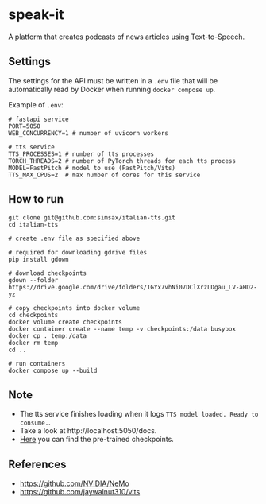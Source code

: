 # speak-it

A platform that creates podcasts of news articles using Text-to-Speech.

## Settings
The settings for the API must be written in a `.env` file that will be automatically read by Docker
when running `docker compose up`.

Example of `.env`:

```
# fastapi service
PORT=5050
WEB_CONCURRENCY=1 # number of uvicorn workers

# tts service
TTS_PROCESSES=1 # number of tts processes
TORCH_THREADS=2 # number of PyTorch threads for each tts process
MODEL=FastPitch # model to use (FastPitch/Vits)
TTS_MAX_CPUS=2  # max number of cores for this service
```

## How to run

```
git clone git@github.com:simsax/italian-tts.git
cd italian-tts

# create .env file as specified above

# required for downloading gdrive files
pip install gdown

# download checkpoints
gdown --folder https://drive.google.com/drive/folders/1GYx7vhNi07DClXrzLDgau_LV-aHD2-yz

# copy checkpoints into docker volume
cd checkpoints
docker volume create checkpoints
docker container create --name temp -v checkpoints:/data busybox
docker cp . temp:/data
docker rm temp
cd ..

# run containers
docker compose up --build
```

## Note
* The tts service finishes loading when it logs `TTS model loaded. Ready to consume.`.
* Take a look at http://localhost:5050/docs.
* [Here](https://drive.google.com/drive/folders/1GYx7vhNi07DClXrzLDgau_LV-aHD2-yz) you can find the pre-trained checkpoints.

## References
* https://github.com/NVIDIA/NeMo
* https://github.com/jaywalnut310/vits
